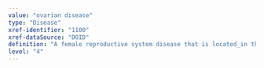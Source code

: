 ```yaml
---
value: "ovarian disease"
type: "Disease"
xref-identifier: "1100"
xref-dataSource: "DOID"
definition: "A female reproductive system disease that is located_in the ovary."
level: "4"
---
```

